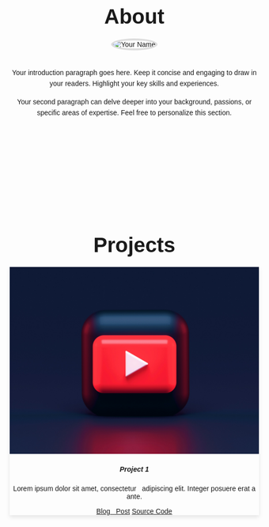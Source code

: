 <html>
<head>
    <title>My Portfolio</title>
    <link rel="stylesheet" href="style.css"> 
</head>
<body>
    <section id="about">
        <h2 class="centered-heading">About</h2> 
        <img src="images/about.jpg" alt="Your Name" class="profile-image">
        <div class="text-container">
            <p>Your introduction paragraph goes here. Keep it concise and engaging to draw in your readers. Highlight your key skills and experiences.</p>
            <p>Your second paragraph can delve deeper into your background, passions, or specific areas of expertise. Feel free to personalize this section.</p>
        </div>
    </section>
    <section id="projects">
        <h2 class="centered-heading">Projects</h2>
        <div class="row justify-content-center">
            <div class="col-md-4"> 
                <div class="card mb-4">
                    <img src="images/projects/1.jpg" class="card-img-top" alt="Project 1">
                    <div class="card-body">
                        <h5 class="card-title">Project 1</h5>
                        <p class="card-text">Lorem ipsum dolor sit amet, consectetur   
 adipiscing elit. Integer posuere erat a ante.</p>
                        <a href="#" class="btn btn-primary">Blog   
 Post</a>
                        <a href="#" class="btn btn-secondary">Source Code</a>
                    </div>
                </div>
            </div>
            <div class="col-md-4"> </div> 
            <div class="col-md-4"> </div>
        </div>
    </section>

<style> /* General Styling */
body {
    font-family: sans-serif; /* Choose a modern font */
    margin: 0; 
}

#about {
    padding: 80px 0; /* Top/bottom padding for spacing */
    text-align: center; /* Center all content */
}

.centered-heading {
    font-size: 3em; /* Large heading size */
    margin-bottom: 20px; /* Space below heading */
}

/* Image Styling */
.profile-image {
    width: 200px; /* Adjust as needed */
    height: 200px; 
    border-radius: 50%; /* Creates a circle */
    border: 4px solid #ddd; /* Optional border */
    object-fit: cover; /* Ensures image fills the circle without distorting */
    margin-bottom: 20px;
}

/* Text Styling */
.text-container {
    max-width: 600px; /* Comfortable reading width */
    margin: 0 auto; /* Centers the text container */
    line-height: 1.6; /* Improves readability */
}

#projects {
    padding: 80px 0;
    text-align: center;
}

/* Card Styling (Optional) */
.card {
    border: none; /* Remove default border */
    box-shadow: 0 4px 8px rgba(0,0,0,0.1); /* Subtle shadow for depth */
}

</style>
</body>
</html>
